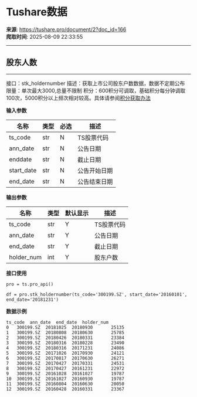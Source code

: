 # Tushare数据

**来源**: https://tushare.pro/document/2?doc_id=166  
**爬取时间**: 2025-08-09 22:33:55

---

## 股东人数

---

接口：stk\_holdernumber
描述：获取上市公司股东户数数据，数据不定期公布
限量：单次最大3000,总量不限制
积分：600积分可调取，基础积分每分钟调取100次，5000积分以上频次相对较高。具体请参阅[积分获取办法](https://tushare.pro/document/1?doc_id=13)

**输入参数**

| 名称 | 类型 | 必选 | 描述 |
| --- | --- | --- | --- |
| ts\_code | str | N | TS股票代码 |
| ann\_date | str | N | 公告日期 |
| enddate | str | N | 截止日期 |
| start\_date | str | N | 公告开始日期 |
| end\_date | str | N | 公告结束日期 |

**输出参数**

| 名称 | 类型 | 默认显示 | 描述 |
| --- | --- | --- | --- |
| ts\_code | str | Y | TS股票代码 |
| ann\_date | str | Y | 公告日期 |
| end\_date | str | Y | 截止日期 |
| holder\_num | int | Y | 股东户数 |

**接口使用**

```
pro = ts.pro_api()

df = pro.stk_holdernumber(ts_code='300199.SZ', start_date='20160101', end_date='20181231')
```

**数据示例**

```
ts_code  ann_date  end_date  holder_num
0   300199.SZ  20181025  20180930       25135
1   300199.SZ  20180808  20180630       25785
2   300199.SZ  20180426  20180331       23384
3   300199.SZ  20180316  20180228       23490
4   300199.SZ  20180316  20171231       24086
5   300199.SZ  20171026  20170930       24121
6   300199.SZ  20170817  20170630       26271
7   300199.SZ  20170427  20170331       24531
8   300199.SZ  20170427  20161231       22972
9   300199.SZ  20161028  20161027       19787
10  300199.SZ  20161027  20160930       19787
11  300199.SZ  20160804  20160630       20050
12  300199.SZ  20160428  20160331       23367
```
